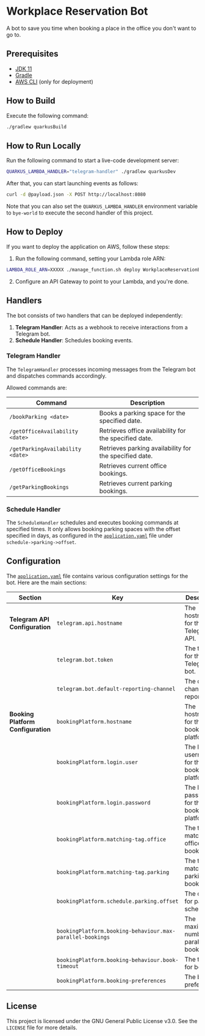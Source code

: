 # Workplace Reservation Bot

A bot to save you time when booking a place in the office you don't want to go to.

## Prerequisites

- [JDK 11](https://openjdk.org/projects/jdk/11)
- [Gradle](https://docs.gradle.org/current/userguide/userguide.html)
- [AWS CLI](https://aws.amazon.com/cli/) (only for deployment)

## How to Build

Execute the following command:

```bash
./gradlew quarkusBuild
```

## How to Run Locally

Run the following command to start a live-code development server:

```bash
QUARKUS_LAMBDA_HANDLER="telegram-handler" ./gradlew quarkusDev
```

After that, you can start launching events as follows:

```bash
curl -d @payload.json -X POST http://localhost:8080
```

Note that you can also set the `QUARKUS_LAMBDA_HANDLER` environment variable to `bye-world` to execute the second handler of this project.

## How to Deploy

If you want to deploy the application on AWS, follow these steps:

1. Run the following command, setting your Lambda role ARN:

```bash
LAMBDA_ROLE_ARN=XXXXX ./manage_function.sh deploy WorkplaceReservationBot QUARKUS_LAMBDA_HANDLER=telegram-handler,TELEGRAM_BOT_TOKEN=YYYYY
```

2. Configure an API Gateway to point to your Lambda, and you're done.

## Handlers

The bot consists of two handlers that can be deployed independently:

1. **Telegram Handler**: Acts as a webhook to receive interactions from a Telegram bot.
2. **Schedule Handler**: Schedules booking events.

### Telegram Handler

The `TelegramHandler` processes incoming messages from the Telegram bot and dispatches commands accordingly.

Allowed commands are:

| Command                        | Description                                      |
|--------------------------------|--------------------------------------------------|
| `/bookParking <date>`          | Books a parking space for the specified date.    |
| `/getOfficeAvailability <date>`| Retrieves office availability for the specified date. |
| `/getParkingAvailability <date>`| Retrieves parking availability for the specified date. |
| `/getOfficeBookings`           | Retrieves current office bookings.               |
| `/getParkingBookings`          | Retrieves current parking bookings.              |

### Schedule Handler

The `ScheduleHandler` schedules and executes booking commands at specified times. It only allows booking parking spaces with the offset specified in days, as configured in the [`application.yaml`](src/main/resources/application.yaml) file under `schedule->parking->offset`.

## Configuration

The [`application.yaml`](src/main/resources/application.yaml) file contains various configuration settings for the bot. Here are the main sections:

| Section                          | Key                                      | Description                                      |
|----------------------------------|------------------------------------------|--------------------------------------------------|
| **Telegram API Configuration**   | `telegram.api.hostname`                  | The hostname for the Telegram API.               |
|                                  | `telegram.bot.token`                     | The token for the Telegram bot.                  |
|                                  | `telegram.bot.default-reporting-channel` | The default channel for reporting.               |
| **Booking Platform Configuration**| `bookingPlatform.hostname`               | The hostname for the booking platform.           |
|                                  | `bookingPlatform.login.user`             | The login username for the booking platform.     |
|                                  | `bookingPlatform.login.password`         | The login password for the booking platform.     |
|                                  | `bookingPlatform.matching-tag.office`    | The tag for matching office bookings.            |
|                                  | `bookingPlatform.matching-tag.parking`   | The tag for matching parking bookings.           |
|                                  | `bookingPlatform.schedule.parking.offset`| The offset for parking schedule.                 |
|                                  | `bookingPlatform.booking-behaviour.max-parallel-bookings`| The maximum number of parallel bookings.         |
|                                  | `bookingPlatform.booking-behaviour.book-timeout`| The timeout for booking.                         |
|                                  | `bookingPlatform.booking-preferences`    | The booking preferences.                         |

## License

This project is licensed under the GNU General Public License v3.0. See the `LICENSE` file for more details.
